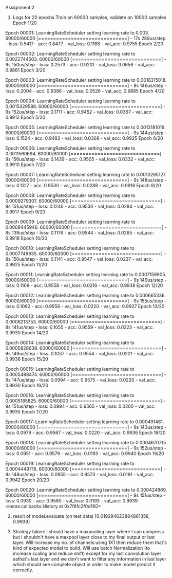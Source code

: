 Assignment:2

1. Logs for 20 epochs
Train on 60000 samples, validate on 10000 samples
Epoch 1/20

Epoch 00001: LearningRateScheduler setting learning rate to 0.003.
60000/60000 [==============================] - 17s 289us/step - loss: 0.5417 - acc: 0.8477 - val_loss: 0.1168 - val_acc: 0.9755
Epoch 2/20

Epoch 00002: LearningRateScheduler setting learning rate to 0.0022744503.
60000/60000 [==============================] - 9s 150us/step - loss: 0.2573 - acc: 0.9201 - val_loss: 0.0656 - val_acc: 0.9861
Epoch 3/20

Epoch 00003: LearningRateScheduler setting learning rate to 0.0018315018.
60000/60000 [==============================] - 9s 146us/step - loss: 0.2004 - acc: 0.9386 - val_loss: 0.0526 - val_acc: 0.9885
Epoch 4/20

Epoch 00004: LearningRateScheduler setting learning rate to 0.0015329586.
60000/60000 [==============================] - 9s 152us/step - loss: 0.1711 - acc: 0.9452 - val_loss: 0.0367 - val_acc: 0.9912
Epoch 5/20

Epoch 00005: LearningRateScheduler setting learning rate to 0.0013181019.
60000/60000 [==============================] - 9s 144us/step - loss: 0.1524 - acc: 0.9482 - val_loss: 0.0308 - val_acc: 0.9925
Epoch 6/20

Epoch 00006: LearningRateScheduler setting learning rate to 0.0011560694.
60000/60000 [==============================] - 9s 156us/step - loss: 0.1439 - acc: 0.9505 - val_loss: 0.0332 - val_acc: 0.9910
Epoch 7/20

Epoch 00007: LearningRateScheduler setting learning rate to 0.0010295127.
60000/60000 [==============================] - 9s 148us/step - loss: 0.1317 - acc: 0.9530 - val_loss: 0.0288 - val_acc: 0.9918
Epoch 8/20

Epoch 00008: LearningRateScheduler setting learning rate to 0.0009279307.
60000/60000 [==============================] - 9s 151us/step - loss: 0.1246 - acc: 0.9530 - val_loss: 0.0284 - val_acc: 0.9917
Epoch 9/20

Epoch 00009: LearningRateScheduler setting learning rate to 0.0008445946.
60000/60000 [==============================] - 8s 139us/step - loss: 0.1176 - acc: 0.9544 - val_loss: 0.0285 - val_acc: 0.9918
Epoch 10/20

Epoch 00010: LearningRateScheduler setting learning rate to 0.0007749935.
60000/60000 [==============================] - 9s 150us/step - loss: 0.1141 - acc: 0.9547 - val_loss: 0.0237 - val_acc: 0.9925
Epoch 11/20

Epoch 00011: LearningRateScheduler setting learning rate to 0.0007159905.
60000/60000 [==============================] - 9s 149us/step - loss: 0.1109 - acc: 0.9558 - val_loss: 0.0216 - val_acc: 0.9938
Epoch 12/20

Epoch 00012: LearningRateScheduler setting learning rate to 0.000665336.
60000/60000 [==============================] - 9s 155us/step - loss: 0.1062 - acc: 0.9558 - val_loss: 0.0220 - val_acc: 0.9927
Epoch 13/20

Epoch 00013: LearningRateScheduler setting learning rate to 0.0006213753.
60000/60000 [==============================] - 8s 141us/step - loss: 0.1055 - acc: 0.9559 - val_loss: 0.0223 - val_acc: 0.9930
Epoch 14/20

Epoch 00014: LearningRateScheduler setting learning rate to 0.0005828638.
60000/60000 [==============================] - 9s 149us/step - loss: 0.1037 - acc: 0.9554 - val_loss: 0.0221 - val_acc: 0.9936
Epoch 15/20

Epoch 00015: LearningRateScheduler setting learning rate to 0.0005488474.
60000/60000 [==============================] - 9s 147us/step - loss: 0.0994 - acc: 0.9575 - val_loss: 0.0220 - val_acc: 0.9930
Epoch 16/20

Epoch 00016: LearningRateScheduler setting learning rate to 0.0005185825.
60000/60000 [==============================] - 9s 151us/step - loss: 0.0994 - acc: 0.9565 - val_loss: 0.0200 - val_acc: 0.9935
Epoch 17/20

Epoch 00017: LearningRateScheduler setting learning rate to 0.000491481.
60000/60000 [==============================] - 9s 143us/step - loss: 0.0979 - acc: 0.9567 - val_loss: 0.0220 - val_acc: 0.9936
Epoch 18/20

Epoch 00018: LearningRateScheduler setting learning rate to 0.0004670715.
60000/60000 [==============================] - 9s 152us/step - loss: 0.0951 - acc: 0.9579 - val_loss: 0.0193 - val_acc: 0.9940
Epoch 19/20

Epoch 00019: LearningRateScheduler setting learning rate to 0.0004449718.
60000/60000 [==============================] - 9s 148us/step - loss: 0.0955 - acc: 0.9573 - val_loss: 0.0191 - val_acc: 0.9942
Epoch 20/20

Epoch 00020: LearningRateScheduler setting learning rate to 0.000424869.
60000/60000 [==============================] - 9s 151us/step - loss: 0.0930 - acc: 0.9580 - val_loss: 0.0193 - val_acc: 0.9939
<keras.callbacks.History at 0x7f6fc2f0d160>

2. result of model.evaluate (on test data)
[0.019294623884861358, 0.9939]

3. Strategy taken:
I should have a maxpooling layer where I can compress but I shouldn't have a maxpool layer close to my final output or last layer. Will increase my no. of channels using 1X1 then reduce them that's kind of expected model to build. Will use batch Normalization (to increase scaling and reduce shift) except for my last convolution layer asthat's last layer and we don't want to filter any information in last layer which should see complete object in order to make model predict it correctly. 
